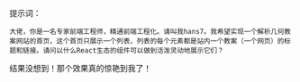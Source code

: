 提示词：

```
大佬，你是一名专家前端工程师，精通前端工程化。请叫我hans7。我希望实现一个解析几何教案网站的首页，这个首页只展示一个列表，列表的每个元素都是站内一个教案（一个网页）的标题和链接。请问以什么React生态的组件可以做到活泼灵动地展示它们？
```

结果没想到！那个效果真的惊艳到我了！